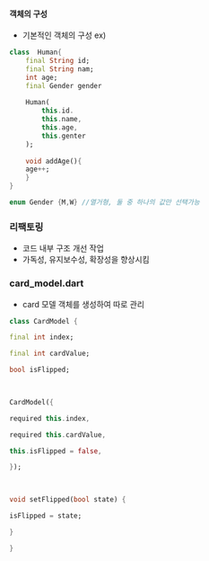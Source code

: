
#### 객체의 구성

- 기본적인 객체의 구성 ex)
```dart
class  Human{
	final String id;
	final String nam;
	int age;
	final Gender gender
	
	Human(
		this.id.
		this.name,
		this.age,
		this.genter
	);
	
	void addAge(){
	age++;
	}
}

enum Gender {M,W} //열거형, 둘 중 하나의 값만 선택가능
```

### 리팩토링
- 코드 내부 구조 개선 작업
- 가독성, 유지보수성, 확장성을 향상시킴



### card_model.dart
- card 모델 객체를 생성하여 따로 관리

~~~dart
class CardModel {

final int index;

final int cardValue;

bool isFlipped;

  

CardModel({

required this.index,

required this.cardValue,

this.isFlipped = false,

});

  

void setFlipped(bool state) {

isFlipped = state;

}

}
~~~